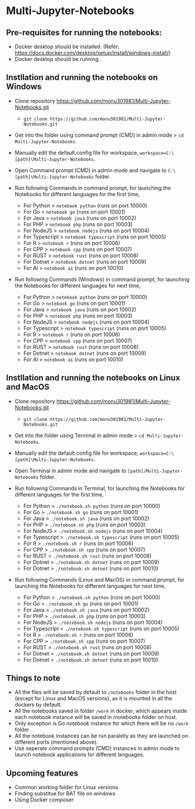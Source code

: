 # Multi-Jupyter-Notebooks

## Pre-requisites for running the notebooks:
- Docker desktop should be installed. (Refer: https://docs.docker.com/desktop/setup/install/windows-install/)
- Docker desktop should be running.

## Instllation and running the notebooks on Windows
- Clone repository https://github.com/monu301981/Multi-Jupyter-Notebooks.git
  - `git clone https://github.com/monu301981/Multi-Jupyter-Notebooks.git`
- Get into the folder using command prompt (CMD) in admin mode > `cd Multi-Jupyter-Notebooks`.
- Manually edit the default.config file for workspace, `workspace=C:\[path]\Multi-Jupyter-Notebooks`.
- Open Command prompt (CMD) in admin mode and navigate to `C:\[path]\Multi-Jupyter-Notebooks` folder.
- Run following Commands in command prompt, for launching the Notebooks for different languages for the first time,
  - For Python > `notebook python` (runs on port 10000)
  - For Go > `notebook go` (runs on port 10001)
  - For Java > `notebook java` (runs on port 10002)
  - For PHP > `notebook php` (runs on port 10003)
  - For NodeJS > `notebook nodejs` (runs on port 10004)
  - For Typescript > `notebook typescript` (runs on port 10005)
  - For R > `notebook r` (runs on port 10006)
  - For CPP > `notebook cpp` (runs on port 10007)
  - For RUST > `notebook rust` (runs on port 10008)
  - For Dotnet > `notebook dotnet` (runs on port 10009)
  - For AI > `notebook ai` (runs on port 10010)
  
- Run following Commands (Windows) in command prompt, for launching the Notebooks for different languages for next time,
  - For Python > `notebook python` (runs on port 10000)
  - For Go > `notebook go` (runs on port 10001)
  - For Java > `notebook java` (runs on port 10002)
  - For PHP > `notebook php` (runs on port 10003)
  - For NodeJS > `notebook nodejs` (runs on port 10004)
  - For Typescript > `notebook typescript` (runs on port 10005)
  - For R > `notebook r` (runs on port 10006)
  - For CPP > `notebook cpp` (runs on port 10007)
  - For RUST > `notebook rust` (runs on port 10008)
  - For Dotnet > `notebook dotnet` (runs on port 10009)
  - For AI > `notebook ai` (runs on port 10010)
  
## Instllation and running the notebooks on Linux and MacOS
- Clone repository https://github.com/monu301981/Multi-Jupyter-Notebooks.git
  - `git clone https://github.com/monu301981/Multi-Jupyter-Notebooks.git`
- Get into the folder using Terminal in admin mode > `cd Multi-Jupyter-Notebooks`.
- Manually edit the default.config file for workspace, `workspace=C:\[path]\Multi-Jupyter-Notebooks`.
- Open Terminal in admin mode and navigate to `[path]/Multi-Jupyter-Notebooks` folder.
- Run following Commands in Terminal, for launching the Notebooks for different languages for the first time,
  - For Python > `./notebook.sh python` (runs on port 10000)
  - For Go > `./notebook.sh go` (runs on port 10001)
  - For Java > `./notebook.sh java` (runs on port 10002)
  - For PHP > `./notebook.sh php` (runs on port 10003)
  - For NodeJS > `./notebook.sh nodejs` (runs on port 10004)
  - For Typescript > `./notebook.sh typescript` (runs on port 10005)
  - For R > `./notebook.sh r` (runs on port 10006)
  - For CPP > `./notebook.sh cpp` (runs on port 10007)
  - For RUST > `./notebook.sh rust` (runs on port 10008)
  - For Dotnet > `./notebook.sh dotnet` (runs on port 10009)
  - For Dotnet > `./notebook.sh dotnet` (runs on port 10010)
  
- Run following Commands (Linux and MacOS) in command prompt, for launching the Notebooks for different languages for next time,
  - For Python > `./notebook.sh python` (runs on port 10000)
  - For Go > `./notebook.sh go` (runs on port 10001)
  - For Java > `./notebook.sh java` (runs on port 10002)
  - For PHP > `./notebook.sh php` (runs on port 10003)
  - For NodeJS > `./notebook.sh nodejs` (runs on port 10004)
  - For Typescript > `./notebook.sh typescript` (runs on port 10005)
  - For R > `./notebook.sh r` (runs on port 10006)
  - For CPP > `./notebook.sh cpp` (runs on port 10007)
  - For RUST > `./notebook.sh rust` (runs on port 10008)
  - For Dotnet > `./notebook.sh dotnet` (runs on port 10009)
  - For Dotnet > `./notebook.sh dotnet` (runs on port 10010)

## Things to note
- All the files will be saved by default to `/notebooks` folder in the host (except for Linux and MacOS versions), as it is mounted in all the dockers by default.
- All the notebooks saved in folder `/work` in docker, which appears inside each notebook instance will be saved in /notebooks folder on host.
- Only exception is Go notebook instance for which there will be no `/work` folder.
- All the notebook instances can be run paralelly as they are launched on different ports (mentioned above).
- Use seperate command prompts (CMD) instances in admin mode to launch notebook applications for different languages.
  
## Upcoming features
- Common working folder for Linux versions
- Finding substitue for BAT file on windows
- Using Docker composer
